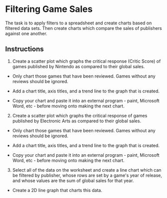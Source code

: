 # Filtering Game Sales

The task is to apply filters to a spreadsheet and create charts based on filtered data sets. Then create charts which compare the sales of publishers against one another.

## Instructions

1. Create a scatter plot which graphs the critical response (Critic Score) of games published by Nintendo as compared to their global sales.

* Only chart those games that have been reviewed. Games without any reviews should be ignored.

* Add a chart title, axis titles, and a trend line to the graph that is created.

* Copy your chart and paste it into an external program - paint, Microsoft Word, etc - before moving onto making the next chart.

2. Create a scatter plot which graphs the critical response of games published by Electronic Arts as compared to their global sales.

* Only chart those games that have been reviewed. Games without any reviews should be ignored.

* Add a chart title, axis titles, and a trend line to the graph that is created.

* Copy your chart and paste it into an external program - paint, Microsoft Word, etc - before moving onto making the next chart.

3. Select all of the data on the worksheet and create a line chart which can be filtered by publisher, whose rows are set by a game's year of release, and whose values are the sum of global sales for that year.

* Create a 2D line graph that charts this data.
